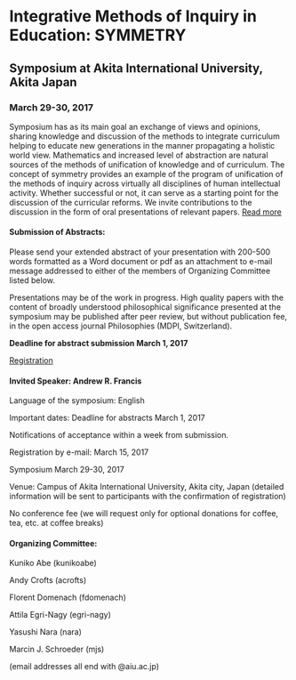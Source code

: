 # Integrative Methods of Inquiry in Education: SYMMETRY

## Symposium at Akita International University, Akita Japan

### March 29-30, 2017

Symposium has as its main goal an exchange of views and opinions, sharing knowledge and discussion of the methods to integrate curriculum helping to educate new generations in the manner propagating a holistic world view. Mathematics and increased level of abstraction are natural sources of the methods of unification of knowledge and of curriculum. The concept of symmetry provides an example of the program of unification of the methods of inquiry across virtually all disciplines of human intellectual activity. Whether successful or not, it can serve as a starting point for the discussion of the curricular reforms. We invite contributions to the discussion in the form of oral presentations of relevant papers. [Read more](call.md)


#### Submission of Abstracts:

Please send your extended abstract of your presentation with 200-500 words formatted as a Word document or pdf as an attachment to e-mail message addressed to either of the members of Organizing Committee listed below.

Presentations may be of the work in progress. High quality papers with the content of broadly understood philosophical significance presented at the symposium may be published after peer review, but without publication fee, in the open access journal Philosophies (MDPI, Switzerland).

**Deadline for abstract submission March 1, 2017**

[Registration](regform.md)

#### Invited Speaker: Andrew R. Francis

Language of the symposium: English

Important dates: Deadline for abstracts March 1, 2017

Notifications of acceptance within a week from submission.

Registration by e-mail: March 15, 2017 

Symposium March 29-30, 2017


Venue: Campus of Akita International University, Akita city, Japan (detailed information will be sent to participants with the confirmation of registration)

No conference fee (we will request only for optional donations for coffee, tea, etc. at coffee breaks)


#### Organizing Committee: 

Kuniko Abe (kunikoabe)

Andy Crofts (acrofts)

Florent Domenach (fdomenach)

Attila Egri-Nagy (egri-nagy)

Yasushi Nara (nara)

Marcin J. Schroeder (mjs)

(email addresses all end with @aiu.ac.jp)
